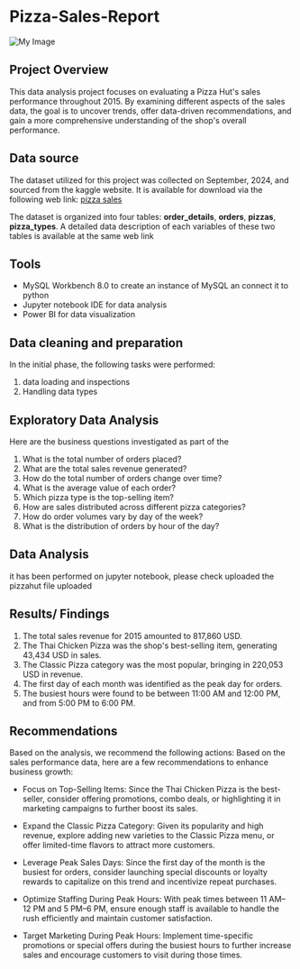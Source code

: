 # Pizza-Sales-Report

![My Image](https://www.google.com/url?sa=i&url=https%3A%2F%2Fwww.shutterstock.com%2Fsearch%2Fpizza&psig=AOvVaw1ZkDKXEOFnJg3vXZW-4AWI&ust=1729181646654000&source=images&cd=vfe&opi=89978449&ved=0CBEQjRxqFwoTCKi4zcKmk4kDFQAAAAAdAAAAABAE)


## Project Overview
This data analysis project focuses on evaluating a Pizza Hut's sales performance throughout 2015. By examining different aspects of the sales data, the goal is to uncover trends, offer data-driven recommendations, and gain a more comprehensive understanding of the shop's overall performance.

## Data source
The dataset utilized for this project was collected on September, 2024, and sourced from the kaggle website. It is available for download via the following web link: <a href='https://www.kaggle.com/datasets/mysarahmadbhat/pizza-place-sales'>pizza sales</a>

The dataset is organized into four tables: **order_details**, **orders**, **pizzas**, **pizza_types**. A detailed data description of each variables of these two tables is available at the same web link

## Tools
- MySQL Workbench 8.0 to create an instance of MySQL an connect it to python
- Jupyter notebook IDE for data analysis
- Power BI for data visualization

## Data cleaning and preparation
In the initial phase, the following tasks were performed:
1. data loading and inspections
2. Handling data types

## Exploratory Data Analysis
Here are the business questions investigated as part of the 

1. What is the total number of orders placed?
2. What are the total sales revenue generated?
3. How do the total number of orders change over time?
4. What is the average value of each order?
5. Which pizza type is the top-selling item?
6. How are sales distributed across different pizza categories?
7. How do order volumes vary by day of the week?
8. What is the distribution of orders by hour of the day?

## Data Analysis
it has been performed on jupyter notebook, please check uploaded the pizzahut file uploaded

## Results/ Findings
1. The total sales revenue for 2015 amounted to 817,860 USD.  
2. The Thai Chicken Pizza was the shop's best-selling item, generating 43,434 USD in sales.  
3. The Classic Pizza category was the most popular, bringing in 220,053 USD in revenue.  
4. The first day of each month was identified as the peak day for orders.  
5. The busiest hours were found to be between 11:00 AM and 12:00 PM, and from 5:00 PM to 6:00 PM.  

## Recommendations
Based on the analysis, we recommend the following actions:
Based on the sales performance data, here are a few recommendations to enhance business growth:

- Focus on Top-Selling Items: Since the Thai Chicken Pizza is the best-seller, consider offering promotions, combo deals, or highlighting it in marketing campaigns to further boost its sales.

- Expand the Classic Pizza Category: Given its popularity and high revenue, explore adding new varieties to the Classic Pizza menu, or offer limited-time flavors to attract more customers.

- Leverage Peak Sales Days: Since the first day of the month is the busiest for orders, consider launching special discounts or loyalty rewards to capitalize on this trend and incentivize repeat purchases.

- Optimize Staffing During Peak Hours: With peak times between 11 AM–12 PM and 5 PM–6 PM, ensure enough staff is available to handle the rush efficiently and maintain customer satisfaction.

- Target Marketing During Peak Hours: Implement time-specific promotions or special offers during the busiest hours to further increase sales and encourage customers to visit during those times.
